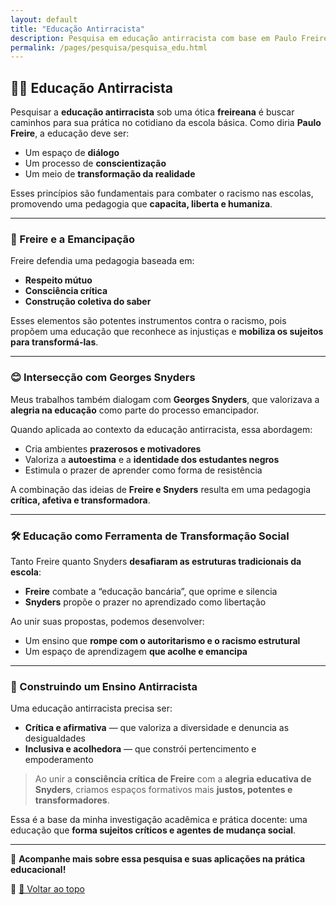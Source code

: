 ```yaml
---
layout: default
title: "Educação Antirracista"
description: Pesquisa em educação antirracista com base em Paulo Freire, Georges Snyders e práticas escolares transformadoras.
permalink: /pages/pesquisa/pesquisa_edu.html
---
```


## ✊🏾 Educação Antirracista

Pesquisar a **educação antirracista** sob uma ótica **freireana** é buscar caminhos para sua prática no cotidiano da escola básica. Como diria **Paulo Freire**, a educação deve ser:

- Um espaço de **diálogo**  
- Um processo de **conscientização**  
- Um meio de **transformação da realidade**

Esses princípios são fundamentais para combater o racismo nas escolas, promovendo uma pedagogia que **capacita, liberta e humaniza**.

---

### 🤝 Freire e a Emancipação

Freire defendia uma pedagogia baseada em:

- **Respeito mútuo**  
- **Consciência crítica**  
- **Construção coletiva do saber**

Esses elementos são potentes instrumentos contra o racismo, pois propõem uma educação que reconhece as injustiças e **mobiliza os sujeitos para transformá-las**.

---

### 😊 Intersecção com Georges Snyders

Meus trabalhos também dialogam com **Georges Snyders**, que valorizava a **alegria na educação** como parte do processo emancipador.

Quando aplicada ao contexto da educação antirracista, essa abordagem:

- Cria ambientes **prazerosos e motivadores**  
- Valoriza a **autoestima** e a **identidade dos estudantes negros**  
- Estimula o prazer de aprender como forma de resistência

A combinação das ideias de **Freire e Snyders** resulta em uma pedagogia **crítica, afetiva e transformadora**.

---

### 🛠️ Educação como Ferramenta de Transformação Social

Tanto Freire quanto Snyders **desafiaram as estruturas tradicionais da escola**:

- **Freire** combate a “educação bancária”, que oprime e silencia  
- **Snyders** propõe o prazer no aprendizado como libertação  

Ao unir suas propostas, podemos desenvolver:

- Um ensino que **rompe com o autoritarismo e o racismo estrutural**  
- Um espaço de aprendizagem **que acolhe e emancipa**

---

### 🧩 Construindo um Ensino Antirracista

Uma educação antirracista precisa ser:

- **Crítica e afirmativa** — que valoriza a diversidade e denuncia as desigualdades  
- **Inclusiva e acolhedora** — que constrói pertencimento e empoderamento

> Ao unir a **consciência crítica de Freire** com a **alegria educativa de Snyders**, criamos espaços formativos mais **justos, potentes e transformadores**.

Essa é a base da minha investigação acadêmica e prática docente: uma educação que **forma sujeitos críticos e agentes de mudança social**.

---

📢 **Acompanhe mais sobre essa pesquisa e suas aplicações na prática educacional!**

📌 [🔼 Voltar ao topo](#top)
